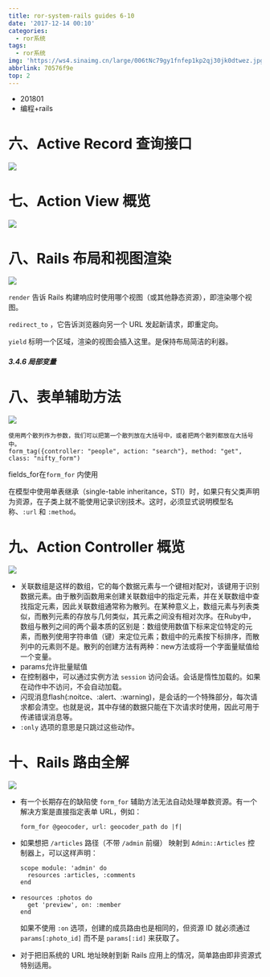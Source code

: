 ```yaml
---
title: ror-system-rails guides 6-10
date: '2017-12-14 00:10'
categories:
  - ror系统
tags:
  - ror系统
img: 'https://ws4.sinaimg.cn/large/006tNc79gy1fnfep1kp2qj30jk0dtwez.jpg'
abbrlink: 70576f9e
top: 2
---
```


* 201801
* 编程+rails



# 六、Active Record 查询接口

![](https://ws4.sinaimg.cn/large/006tKfTcgy1flcyut03i2j31kw0xyqkb.jpg)





# 七、Action View 概览

![](https://ws2.sinaimg.cn/large/006tKfTcgy1fld2ujhm47j31kw110dtz.jpg)







# 八、Rails 布局和视图渲染

 ![](https://ws1.sinaimg.cn/large/006tKfTcgy1fld4sh442rj31kw0se4aa.jpg)



`render` 告诉 Rails 构建响应时使用哪个视图（或其他静态资源），即渲染哪个视图。

`redirect_to` ，它告诉浏览器向另一个 URL 发起新请求，即重定向。

`yield` 标明一个区域，渲染的视图会插入这里。是保持布局简洁的利器。

##### 3.4.6 局部变量





# 八、表单辅助方法

![](https://ws4.sinaimg.cn/large/006tKfTcgy1fld8one29aj31kw10kwuy.jpg)





```
使用两个散列作为参数，我们可以把第一个散列放在大括号中，或者把两个散列都放在大括号中。
form_tag({controller: "people", action: "search"}, method: "get", class: "nifty_form")
```

fields_for在`form_for` 内使用



在模型中使用单表继承（single-table inheritance，STI）时，如果只有父类声明为资源，在子类上就不能使用记录识别技术。这时，必须显式说明模型名称、`:url` 和 `:method`。





# 九、Action Controller 概览

![](https://ws3.sinaimg.cn/large/006tNc79gy1fle6di03xbj31kw0xcwxk.jpg)



* 关联数组是这样的数组，它的每个数据元素与一个键相对配对，该键用于识别数据元素。由于散列函数用来创建关联数组中的指定元素，并在关联数组中查找指定元素，因此关联数组通常称为散列。在某种意义上，数组元素与列表类似，而散列元素的存放与几何类似，其元素之间没有相对次序。在Ruby中，数组与散列之间的两个最本质的区别是：数组使用数值下标来定位特定的元素，而散列使用字符串值（键）来定位元素；数组中的元素按下标排序，而散列中的元素则不是。散列的创建方法有两种：new方法或将一个字面量赋值给一个变量。
* params允许批量赋值
* 在控制器中，可以通过实例方法 `session` 访问会话。会话是惰性加载的。如果在动作中不访问，不会自动加载。
* 闪现消息flash(:noitce、:alert、:warning)，是会话的一个特殊部分，每次请求都会清空。也就是说，其中存储的数据只能在下次请求时使用，因此可用于传递错误消息等。
* `:only` 选项的意思是只跳过这些动作。





# 十、Rails 路由全解

![](https://ws3.sinaimg.cn/large/006tNc79gy1fle9zn9n6qj31kw0z4dy3.jpg)



* 有一个长期存在的缺陷使 `form_for` 辅助方法无法自动处理单数资源。有一个解决方案是直接指定表单 URL，例如：

  ```
  form_for @geocoder, url: geocoder_path do |f|
  ```

* 如果想把 `/articles` 路径（不带 `/admin` 前缀） 映射到 `Admin::Articles` 控制器上，可以这样声明：

  ```
  scope module: 'admin' do
    resources :articles, :comments
  end
  ```

* ```
  resources :photos do
    get 'preview', on: :member
  end
  ```

  如果不使用 `:on` 选项，创建的成员路由也是相同的，但资源 ID 就必须通过 `params[:photo_id]` 而不是 `params[:id]` 来获取了。

* 对于把旧系统的 URL 地址映射到新 Rails 应用上的情况，简单路由即非资源式特别适用。